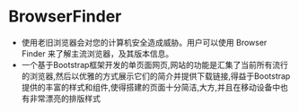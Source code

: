 ﻿# BrowserFinder
- 使用老旧浏览器会对您的计算机安全造成威胁。用户可以使用 Browser Finder 来了解主流浏览器，及其版本信息。
- 一个基于Bootstrap框架开发的单页面网页,网站的功能是汇集了当前所有流行的浏览器,然后以优雅的方式展示它们的简介并提供下载链接,得益于Bootstrap提供的丰富的样式和组件,使得搭建的页面十分简洁,大方,并且在移动设备中也有非常漂亮的排版样式
